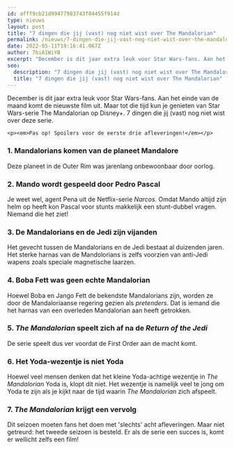 ```yaml
---
id: afff9cb21d99477983743f84455f914d
type: nieuws
layout: post
title: "7 dingen die jij (vast) nog niet wist over The Mandalorian"
permalink: /nieuws/7-dingen-die-jij-vast-nog-niet-wist-over-the-mandalorian/
date: 2022-05-11T19:16:41.067Z
author: 7biA1WiYB
excerpt: "December is dit jaar extra leuk voor Star Wars-fans. Aan het einde van de maand komt de nieuwste film uit. Maar tot die tijd kun je genieten van Star Wars-serie The Mandalorian op Disney+. 7 dingen die jij (vast) nog niet wist over deze serie.  "
seo:
  description: "7 dingen die jij (vast) nog niet wist over The Mandalorian"
  title: "7 dingen die jij (vast) nog niet wist over The Mandalorian"
---
```

December is dit jaar extra leuk voor Star Wars-fans. Aan het einde van de maand komt de nieuwste film uit. Maar tot die tijd kun je genieten van Star Wars-serie The Mandalorian op Disney+. 7 dingen die jij (vast) nog niet wist over deze serie.  

    <p><em>Pas op! Spoilers voor de eerste drie afleveringen!</em></p>
<h3>1. Mandalorians komen van de planeet Mandalore</h3>
<p>Deze planeet in de Outer Rim was jarenlang onbewoonbaar door oorlog.</p>
<h3>2. Mando wordt gespeeld door Pedro Pascal</h3>
<p>Je weet wel, agent Pena uit de Netflix-serie <em>Narcos</em>. Omdat Mando altijd zijn helm op heeft kon Pascal voor stunts makkelijk een stunt-dubbel vragen. Niemand die het ziet! </p>
<h3>3. De Mandalorians en de Jedi zijn vijanden</h3>
<p>Het gevecht tussen de Mandalorians en de Jedi bestaat al duizenden jaren. Het sterke harnas van de Mandolorians is zelfs voorzien van anti-Jedi wapens zoals speciale magnetische laarzen.</p>
<h3>4. Boba Fett was geen echte Mandalorian</h3>
<p>Hoewel Boba en Jango Fett de bekendste Mandalorians zijn, worden ze door de Mandaloriaanse regering gezien als <em>pretenders</em>. Dat is iemand die het harnas van een overleden Mandalorian aan heeft getrokken.</p>
<h3>5. <em>The Mandalorian</em> speelt zich af na de <em>Return of the Jedi </em></h3>
<p>De serie speelt dus ver voordat de First Order aan de macht komt.</p>
<h3>6. Het Yoda-wezentje is niet Yoda </h3>
<p>Hoewel veel mensen denken dat het kleine Yoda-achtige wezentje in <em>The Mandalorian</em> Yoda is, klopt dit niet. Het wezentje is namelijk veel te jong om Yoda te zijn als je kijkt naar de tijd waarin <em>The Mandalorian </em>zich afspeelt. </p>
<h3>7. <em>The Mandalorian</em> krijgt een vervolg</h3>
<p>Dit seizoen moeten fans het doen met 'slechts' acht afleveringen. Maar niet getreurd: het tweede seizoen is besteld. Er als de serie een succes is, komt er wellicht zelfs een film! </p>  
